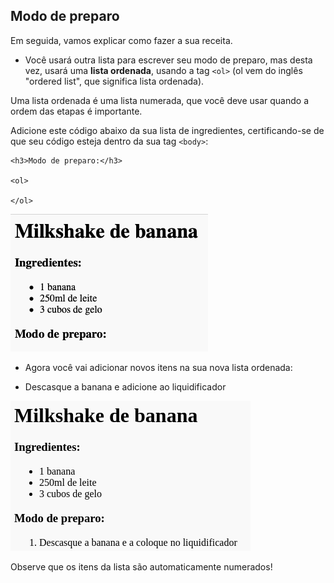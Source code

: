 ## Modo de preparo

Em seguida, vamos explicar como fazer a sua receita.

+ Você usará outra lista para escrever seu modo de preparo, mas desta vez, usará uma **lista ordenada**, usando a tag `<ol>` (ol vem do inglês "ordered list", que significa lista ordenada).

Uma lista ordenada é uma lista numerada, que você deve usar quando a ordem das etapas é importante.

Adicione este código abaixo da sua lista de ingredientes, certificando-se de que seu código esteja dentro da sua tag `<body>`:

    <h3>Modo de preparo:</h3>
    
    <ol>
    
    </ol>
    

![captura de tela](images/recipe-method.png)

+ Agora você vai adicionar novos itens na sua nova lista ordenada:

    <li>Descasque a banana e adicione ao liquidificador</li>
    

![captura de tela](images/recipe-ol.png)

Observe que os itens da lista são automaticamente numerados!